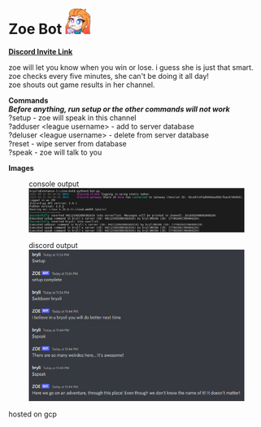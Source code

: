 # Zoe Bot  <img src=docs/assets/images/zoe.png width="50" height="50">

**[Discord Invite Link](https://discord.com/api/oauth2/authorize?client_id=1014214102459093105&permissions=2048&scope=bot)**  

zoe will let you know when you win or lose. i guess she is just that smart. zoe checks every five minutes, she can't be doing it all day!  
zoe shouts out game results in her channel.

**Commands**  
***Before anything, run setup or the other commands will not work***   
?setup - zoe will speak in this channel  
?adduser \<league username> - add to server database  
?deluser \<league username> - delete from server database  
?reset - wipe server from database  
?speak - zoe will talk to you  

**Images**
<figure>
    <figcaption>console output</figcaption>
    <img src=docs/assets/images/console.png>
</figure>
<figure>
    <figcaption>discord output</figcaption>
    <img src=docs/assets/images/discord.png>
</figure>

hosted on gcp
